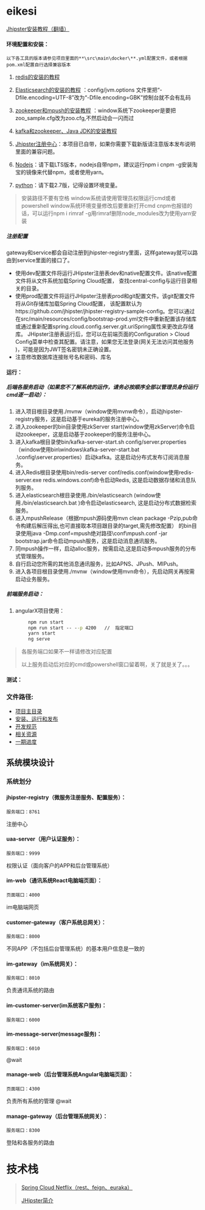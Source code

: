 
# eikesi
[Jhipster安装教程（翻墙）](http://www.jhipster.tech/)

#### 环境配置和安装：
    以下各工具的版本请参见项目里面的**\src\main\docker\**.yml配置文件，或者根据pom.xml配置自行选择兼容版本

1. [redis的安装的教程](http://www.runoob.com/redis/redis-install.html)

1. [Elasticsearch的安装的教程](https://blog.csdn.net/weidong22/article/details/79062851)
：config/jvm.options 文件里把“-Dfile.encoding=UTF-8”改为“-Dfile.encoding=GBK”控制台就不会有乱码

1. [zookeeper和mpush的安装教程](https://github.com/mywiki/mpush-doc/blob/master/3%E5%AE%89%E8%A3%85zookeeper.md)
：window系统下zookeeper是要把zoo_sample.cfg改为zoo.cfg,不然启动会一闪而过

1. [kafka和zookeeper、Java JDK的安装教程](https://blog.csdn.net/tianmanchn/article/details/78943147)

1. [Jhipster注册中心](https://github.com/jhipster/jhipster-registry)：本项目已自带，如果你需要下载新版请注意版本发布说明里面的兼容问题。
1. [Nodejs](http://nodejs.cn/)：请下载LTS版本，nodejs自带npm，建议运行npm i cnpm -g安装淘宝的镜像来代替npm，或者使用yarn。
1. [python](https://www.python.org/downloads/)：请下载2.7版，记得设置环境变量。
> 安装路径不要有空格
> window系统请使用管理员权限运行cmd或者powershell
> window系统环境变量修改后要重新打开cmd
> cnpm也报错的话，可以运行npm i rimraf -g用rimraf删除node_modules改为使用yarn安装
##### 注册配置
gateway和service都会自动注册到jhipster-registry里面，这样gateway就可以路由到service里面的接口了。
- 使用dev配置文件将运行JHipster注册表dev和native配置文件。该native配置文件将从文件系统加载Spring Cloud配置，
查找central-config与运行目录相关的目录。
- 使用prod配置文件将运行JHipster注册表prod和git配置文件。该git配置文件将从Git存储库加载Spring Cloud配置，
该配置默认为https://github.com/jhipster/jhipster-registry-sample-config。您可以通过在src/main/resources/config/bootstrap-prod.yml文件中重新配置该存储库或通过重新配置spring.cloud.config.server.git.uriSpring属性来更改此存储库。
JHipster注册表运行后，您可以在前端页面的Configuration > Cloud Config菜单中检查其配置。请注意，如果您无法登录(网关无法访问其他服务 )，可能是因为JWT签名密钥未正确设置。
- 注意修改数据库连接账号名和密码、库名
#### 运行：
##### 后端各服务启动（如果您不了解系统的运作，请务必按顺序全部以管理员身份运行cmd逐一启动）：
1. 进入项目根目录使用./mvnw（window使用mvnw命令），启动jhipster-registry服务，这是启动基于eureka的服务注册中心。
1. 进入zookeeper的bin目录使用zkServer start(window使用zkServer)命令启动zookeeper，这是启动基于zookeeper的服务注册中心。
1. 进入kafka根目录使bin/kafka-server-start.sh config/server.properties（window使用bin\windows\kafka-server-start.bat .\config\server.properties）启动kafka。这是启动分布式发布订阅消息服务。
1. 进入Redis根目录使用bin/redis-server conf/redis.conf(window使用redis-server.exe redis.windows.conf)命令启动Redis,
这是启动数据存储和消息队列服务。
1. 进入elasticsearch根目录使用./bin/elasticsearch (window使用./bin/elasticsearch.bat )命令启动elasticsearch,
这是启动分布式数据检索服务。
1. 进入mpushRelease（根据mpush源码使用mvn clean package -Pzip,pub命令构建后解压得出,也可直接取本项目跟目录的target,需先修改配置）
的bin目录使用java -Dmp.conf=mpush绝对路径\conf\mpush.conf -jar bootstrap.jar命令启动mpush服务，这是启动消息通讯服务。
1. 同mpush操作一样，启动alloc服务，按需启动,这是启动多mpush服务的分布式管理服务。
1. 自行启动您所需的其他消息通讯服务，比如APNS、JPush、MIPush。
1. 进入各项目根目录使用./mvnw（window使用mvn命令），先启动网关再按需启动业务服务。
##### 前端服务启动：
1. angularX项目使用：
```cmd
        npm run start
        npm run start -- --p 4200   //  指定端口
        yarn start
        ng serve
```

>   各服务端口如果不一样请修改对应配置
>
>   以上服务启动后对应的cmd或powershell窗口留着啊，关了就是关了。。。
#### 测试：

### 文件路径:
 - [项目主目录](  ../../README.md)
 - [安装、运行和发布](docs/Setup.md)
 - [开发规范](docs/Style.md)
 - [相关资源](docs/Resource.md)
 - [一期进度](docs/Schedule1.md)
 

## 系统模块设计
### 系统划分
#### jhipster-registry（微服务注册服务、配置服务）：
    服务端口：8761
注册中心
#### uaa-server（用户认证服务）：
    服务端口：9999
权限认证（面向客户的APP和后台管理系统）
#### im-web（通讯系统React电脑端页面）：
    页面端口：4000
im电脑端网页
#### customer-gateway（客户系统总网关）：
    服务端口：8000
不同APP（不包括后台管理系统）的基本用户信息是一致的
#### im-gateway（im系统网关）：
    服务端口：8010
负责通讯系统的路由
#### im-customer-server(im系统客户服务)：
    服务端口：6000
    
#### im-message-server(message服务)：
    服务端口：6010


@wait
#### manage-web（后台管理系统Angular电脑端页面）：
    页面端口：4300
负责所有系统的管理
@wait
#### manage-gateway（后台管理系统网关）：
    服务端口：8300
登陆和各服务的路由

技术栈
======
> [Spring Cloud Netflix（rest、feign、euraka）](https://springcloud.cc/spring-cloud-netflix.html#spring-cloud-feign)
>
> [JHipster简介](https://www.jdon.com/dl/best/jhipster.html)

